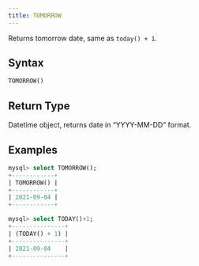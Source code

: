 ```yaml
---
title: TOMORROW
---
```


Returns tomorrow date, same as `today() + 1`.

## Syntax

```sql
TOMORROW()
```

## Return Type

Datetime object, returns date in “YYYY-MM-DD” format.

## Examples

```sql
mysql> select TOMORROW();
+------------+
| TOMORROW() |
+------------+
| 2021-09-04 |
+------------+

mysql> select TODAY()+1;
+---------------+
| (TODAY() + 1) |
+---------------+
| 2021-09-04    |
+---------------+
```

